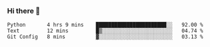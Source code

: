 ### Hi there 👋


<!--START_SECTION:waka-->
```text
Python       4 hrs 9 mins    ███████████████████████░░   92.00 % 
Text         12 mins         █▒░░░░░░░░░░░░░░░░░░░░░░░   04.74 % 
Git Config   8 mins          ▓░░░░░░░░░░░░░░░░░░░░░░░░   03.13 % 
```
<!--END_SECTION:waka-->
<!--
**jimtje/jimtje** is a ✨ _special_ ✨ repository because its `README.md` (this file) appears on your GitHub profile.


Here are some ideas to get you started:

- 🔭 I’m currently working on ...
- 🌱 I’m currently learning ...
- 👯 I’m looking to collaborate on ...
- 🤔 I’m looking for help with ...
- 💬 Ask me about ...
- 📫 How to reach me: ...
- 😄 Pronouns: ...
- ⚡ Fun fact: ...
-->
